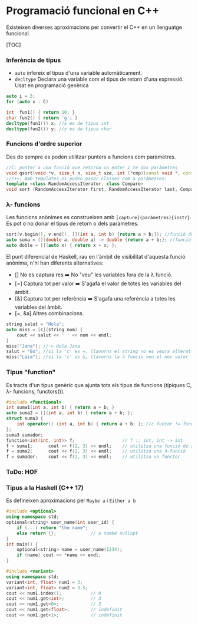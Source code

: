 # Programació funcional en C++

Existeixen diverses aproximacions per convertir el C++ en un llenguatge funcional.

[TOC]

### Inferència de tipus

* `auto` infereix el tipus d'una variable automàticament.
* `decltype` Declara una variable com el tipus de retorn d'una expressió. Usat en programació genèrica

````c++
auto i = 3;
for (auto x : C)

int  fun1() { return 10; }
char fun2() { return 'g'; }
decltype(fun1()) x; //x es de tipus int
decltype(fun2()) y; //y es de tipus char
````

### Funcions d'ordre superior

Des de sempre es poden utilitzar punters a funcions com paràmetres.

````c++
//C: punter a una funció que retorna un enter i te dos paràmetres
void qsort(void *v, size_t n, size_t sze, int (*cmp)(const void *, const void*));
//C++: Amb templates es poden pasar classes com a paràmetres:
template <class RandomAccessIterator, class Compare>
void sort (RandomAccessIterator first, RandomAccessIterator last, Compare cmp);
````

### λ- funcions

Les funcions anònimes es construeixen amb `[capture](paràmetres){instr}`. Es pot o no donar el tipus de retorn o dels paràmetres.

````c++
sort(v.begin(), v.end(), [](int a, int b) {return a > b;}); //funció de dos paràmetres.
auto suma = [](double a, double a) -> double {return a + b;}; //funció explicitant el tipus de retorn.
auto doble = [](auto x) { return x + x; };
````

El punt diferencial de Haskell, rau en l'àmbit de visibilitat d'aquesta funció anònima, n'hi han diferents alternatives:

* [] No es captura res :arrow_right: No "veu" les variables fora de la λ funció.
* [=] Captura tot per valor :arrow_right: S'agafa el valor de totes les variables del àmbit.
* [&] Captura tot per referència :arrow_right: S'agafa una referència a totes les variables del àmbit.
* [=, &a] Altres combinacions.

````c++
string salut = "Hola";
auto miss = [c](string nom) {
    cout << salut << ' ' << nom << endl;
}
miss("Jana"); //-> Hola Jana
salut = "Eo"; //si la 'c' es =, llavorns el string no es veura alterat -> Hola Laia
miss("Laia"); //si la 'c' es &, llavorns la λ funció veu el nou valor -> Eo Laia
````

### Tipus "function"

Es tracta d'un tipus genèric que ajunta tots els tipus de funcions (típiques C, λ- funcions, functors()).

```c++
#include <functional>
int suma1(int a, int b) { return a + b; }
auto suma2 = [](int a, int b) { return a + b; };
struct suma3 {
    int operator() (int a, int b) { return a + b; }; //c funtor != functor de haskell.
};
suma3 sumador;
function<int(int, int)> f;                  // f :: int, int -> int
f = suma1;      cout << f(2, 3) << endl;    // utilitza una funció de sempre
f = suma2;      cout << f(2, 3) << endl;    // utilitza una λ-funció
f = sumador;    cout << f(2, 3) << endl;    // utilitza un functor
```

### ToDo: HOF

### Tipus a la Haskell (C++ 17)

Es defineixen aproximacions per `Maybe a` i `Either a b`

````c++
#include <optional>
using namespace std;
optional<string> user_name(int user_id) {
    if (...) return "the name";
    else return {};             // o també nullopt
}
int main() {
    optional<string> name = user_name(1234);
    if (name) cout << *name << endl;
}

#include <variant>
using namespace std;
variant<int, float> num1 = 3;
variant<int, float> num2 = 3.5;
cout << num1.index();           // 0
cout << num1.get<int>;          // 3
cout << num1.get<0>;            // 3
cout << num1.get<float>;        // indefinit
cout << num1.get<1>;            // indefinit
````



